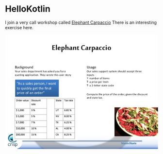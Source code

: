# HelloKotlin

I join a very call workshop called [Elephant Carpaccio](http://www.andycleff.com/2015/05/scrum-learning-games-elephant-carpaccio/)
There is an interesting exercise here.

![Exercise](https://github.com/Tony---Zhang/HelloKotlin/blob/master/doc/facilitating-the-elephant-carpaccio-exercise.jpg)
